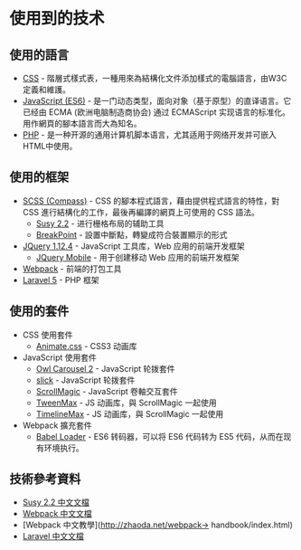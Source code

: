 # 使用到的技术

## 使用的語言

* [CSS](https://www.w3.org/Style/CSS/) - 階層式樣式表，一種用來為結構化文件添加樣式的電腦語言，由W3C定義和維護。
* [JavaScript \(ES6\)](http://es6.ruanyifeng.com/) - 是一门动态类型，面向对象（基于原型）的直译语言。它已经由 ECMA (欧洲电脑制造商协会) 通过 ECMAScript 实现语言的标准化。用作網頁的腳本語言而大為知名。
* [PHP](https://secure.php.net/) - 是一种开源的通用计算机脚本语言，尤其适用于网络开发并可嵌入HTML中使用。

## 使用的框架

* [SCSS \(Compass\)](http://compass-style.org/) - CSS 的腳本程式語言，藉由提供程式語言的特性，對 CSS 進行結構化的工作，最後再編譯的網頁上可使用的 CSS 語法。
  * [Susy 2.2](http://susy.oddbird.net/) - 进行栅格布局的辅助工具
  * [BreakPoint](http://breakpoint-sass.com/) - 設置中斷點，轉變成符合裝置顯示的形式
* [JQuery 1.12.4](https://jquery.com/) - JavaScript 工具库，Web 应用的前端开发框架
  * [JQuery Mobile](https://jquerymobile.com/) - 用于创建移动 Web 应用的前端开发框架
* [Webpack](https://webpack.github.io/) - 前端的打包工具
* [Laravel 5](https://d.laravel-china.org/) - PHP 框架

## 使用的套件

* CSS 使用套件
  * [Animate.css](https://daneden.github.io/animate.css/) - CSS3 动画库
* JavaScript 使用套件
  * [Owl Carousel 2](https://owlcarousel2.github.io/OwlCarousel2/) - JavaScript 轮拨套件
  * [slick](http://kenwheeler.github.io/slick/) - JavaScript 轮拨套件
  * [ScrollMagic](http://scrollmagic.io/) - JavaScript 卷軸交互套件
  * [TweenMax](https://greensock.com/docs/TweenMax) - JS 动画库，與 ScrollMagic 一起使用
  * [TimelineMax](https://greensock.com/docs/TimelineMax) - JS 动画库，與 ScrollMagic 一起使用
* Webpack 擴充套件
  * [Babel Loader](https://babeljs.io/) - ES6 转码器，可以将 ES6 代码转为 ES5 代码，从而在现有环境执行。

## 技術參考資料

* [Susy 2.2 中文文檔](https://www.w3cplus.com/preprocessor/susy-docs.html) 
* [Webpack 中文文檔](https://www.webpackjs.com/)
* [Webpack 中文教學](http://zhaoda.net/webpack-> handbook/index.html)
* [Laravel 中文文檔](https://docs.golaravel.com/docs/5.0/installation/)



